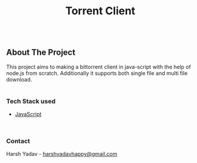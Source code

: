 <h1 align="center">
  Torrent Client
</h1>

<br/>
<br/>



<!-- ABOUT THE PROJECT -->
## **About The Project**
This project aims to making a bittorrent client in java-script with the help of node.js from scratch. Additionally it supports both single file and multi file 
download.
<br/>
<br/>


### **Tech Stack used**

* [JavaScript](https://www.javascript.com/)

<br/>

<!--### **Key Features**
1. 
2. 


### **Installation**
Anaconda must be installed on your system if running locally.

1. Clone the repo
   ```sh
   git clone https://github.com/ayushyadav9/face-attendance.git
   ```

2. Create a Python Virtual Environment
   ```sh
   conda create -n yourenvname
   ```
3. Activate the Virtual Environment
   ```sh
   conda activate yourenvname
   ```
4. Install the packages in requirements.txt
   ```sh
   pip install -r requirements.txt
   ```
5. After migrations run the server
   ```sh
   python manage.py runserver
   ```

<br/>

## **Screenshots**
<div align="center" ><br/>
Start with Registering the student on portal<br/><hr width=600/>
  <img src="./images/register.png" width=600 ><br/><br/>
After registrartion student can mark the attendence<br/><hr width=600/>
  <img src="./images/login.png" width=600 ><br/><br/>
Generating the attendence sheet<br/><hr width=600/>
  <img src="./images/list.png" width=600><br/>
</div>
<br/>


<br/>

   
<br/> --!>

<!-- CONTACT -->
### **Contact**
Harsh Yadav - harshyadavhappy@gmail.com

<br/>
